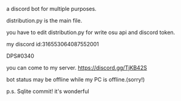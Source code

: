 a discord bot for multiple purposes.

distribution.py is the main file.

you have to edit distribution.py for write osu api and discord token.

my discord id:316553064087552001

DPS#0340

you can come to my server. https://discord.gg/TjKB42S

bot status may be offline while my PC is offline.(sorry!)

p.s. Sqlite commit! it's wonderful
